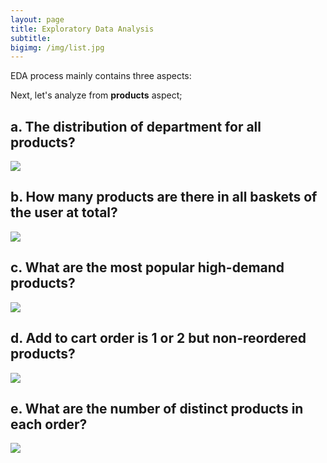 ```yaml
---
layout: page
title: Exploratory Data Analysis 
subtitle:
bigimg: /img/list.jpg
---
```


EDA process mainly contains three aspects: 

Next, let's analyze from **products** aspect; 

## a. The distribution of department for all products?

<div class='tableauPlaceholder' id='viz1556320793830' style='position: relative'><noscript><a href='#'><img alt=' ' src='https:&#47;&#47;public.tableau.com&#47;static&#47;images&#47;D2&#47;D2-Products&#47;Sheet5&#47;1_rss.png' style='border: none' /></a></noscript><object class='tableauViz'  style='display:none;'><param name='host_url' value='https%3A%2F%2Fpublic.tableau.com%2F' /> <param name='embed_code_version' value='3' /> <param name='site_root' value='' /><param name='name' value='D2-Products&#47;Sheet5' /><param name='tabs' value='no' /><param name='toolbar' value='yes' /><param name='static_image' value='https:&#47;&#47;public.tableau.com&#47;static&#47;images&#47;D2&#47;D2-Products&#47;Sheet5&#47;1.png' /> <param name='animate_transition' value='yes' /><param name='display_static_image' value='yes' /><param name='display_spinner' value='yes' /><param name='display_overlay' value='yes' /><param name='display_count' value='yes' /><param name='filter' value='publish=yes' /></object></div>                
<script type='text/javascript'>var divElement = document.getElementById('viz1556320793830');var vizElement = divElement.getElementsByTagName('object')[0];vizElement.style.width='100%';vizElement.style.height=(divElement.offsetWidth*0.75)+'px';var scriptElement = document.createElement('script');scriptElement.src = 'https://public.tableau.com/javascripts/api/viz_v1.js';vizElement.parentNode.insertBefore(scriptElement, vizElement);                </script>

## b. How many products are there in all baskets of the user at total?
<div class='tableauPlaceholder' id='viz1556247112738' style='position: relative'><noscript><a href='#'><img alt=' ' src='https:&#47;&#47;public.tableau.com&#47;static&#47;images&#47;D3&#47;D3-Reorder&#47;Sheet5&#47;1_rss.png' style='border: none' /></a></noscript><object class='tableauViz'  style='display:none;'><param name='host_url' value='https%3A%2F%2Fpublic.tableau.com%2F' /> <param name='embed_code_version' value='3' /> <param name='site_root' value='' /><param name='name' value='D3-Reorder&#47;Sheet5' /><param name='tabs' value='no' /><param name='toolbar' value='yes' /><param name='static_image' value='https:&#47;&#47;public.tableau.com&#47;static&#47;images&#47;D3&#47;D3-Reorder&#47;Sheet5&#47;1.png' /> <param name='animate_transition' value='yes' /><param name='display_static_image' value='yes' /><param name='display_spinner' value='yes' /><param name='display_overlay' value='yes' /><param name='display_count' value='yes' /><param name='filter' value='publish=yes' /></object></div>
<script type='text/javascript'>var divElement = document.getElementById('viz1556247112738');var vizElement = divElement.getElementsByTagName('object')[0];vizElement.style.width='100%';vizElement.style.height=(divElement.offsetWidth*0.75)+'px';var scriptElement = document.createElement('script');scriptElement.src = 'https://public.tableau.com/javascripts/api/viz_v1.js'; vizElement.parentNode.insertBefore(scriptElement, vizElement);              </script>

## c. What are the most popular high-demand products?
<div class='tableauPlaceholder' id='viz1556322007927' style='position: relative'><noscript><a href='#'><img alt=' ' src='https:&#47;&#47;public.tableau.com&#47;static&#47;images&#47;6Z&#47;6ZS7D6PSC&#47;1_rss.png' style='border: none' /></a></noscript><object class='tableauViz'  style='display:none;'><param name='host_url' value='https%3A%2F%2Fpublic.tableau.com%2F' /> <param name='embed_code_version' value='3' /> <param name='path' value='shared&#47;6ZS7D6PSC' /> <param name='toolbar' value='yes' /><param name='static_image' value='https:&#47;&#47;public.tableau.com&#47;static&#47;images&#47;6Z&#47;6ZS7D6PSC&#47;1.png' /> <param name='animate_transition' value='yes' /><param name='display_static_image' value='yes' /><param name='display_spinner' value='yes' /><param name='display_overlay' value='yes' /><param name='display_count' value='yes' /><param name='filter' value='publish=yes' /></object></div>
<script type='text/javascript'>var divElement = document.getElementById('viz1556322007927');var vizElement = divElement.getElementsByTagName('object')[0];if ( divElement.offsetWidth > 800 ) { vizElement.style.width='1000px';vizElement.style.height='727px';} else if ( divElement.offsetWidth > 500 ) { vizElement.style.width='1000px';vizElement.style.height='727px';} else { vizElement.style.width='100%';vizElement.style.height='727px';}var scriptElement = document.createElement('script');                    scriptElement.src = 'https://public.tableau.com/javascripts/api/viz_v1.js';                    vizElement.parentNode.insertBefore(scriptElement, vizElement);</script>

## d. Add to cart order is 1 or 2 but non-reordered products?

<div class='tableauPlaceholder' id='viz1556323475135' style='position: relative'><noscript><a href='#'><img alt=' ' src='https:&#47;&#47;public.tableau.com&#47;static&#47;images&#47;D2&#47;D2-Products&#47;Sheet6&#47;1_rss.png' style='border: none' /></a></noscript><object class='tableauViz'  style='display:none;'><param name='host_url' value='https%3A%2F%2Fpublic.tableau.com%2F' /> <param name='embed_code_version' value='3' /> <param name='site_root' value='' /><param name='name' value='D2-Products&#47;Sheet6' /><param name='tabs' value='no' /><param name='toolbar' value='yes' /><param name='static_image' value='https:&#47;&#47;public.tableau.com&#47;static&#47;images&#47;D2&#47;D2-Products&#47;Sheet6&#47;1.png' /> <param name='animate_transition' value='yes' /><param name='display_static_image' value='yes' /><param name='display_spinner' value='yes' /><param name='display_overlay' value='yes' /><param name='display_count' value='yes' /><param name='filter' value='publish=yes' /></object></div>
<script type='text/javascript'>var divElement = document.getElementById('viz1556323475135');var vizElement = divElement.getElementsByTagName('object')[0];vizElement.style.width='100%';vizElement.style.height=(divElement.offsetWidth*0.75)+'px';var scriptElement = document.createElement('script');scriptElement.src = 'https://public.tableau.com/javascripts/api/viz_v1.js'; vizElement.parentNode.insertBefore(scriptElement, vizElement);                </script>

## e. What are the number of distinct products in each order?

<div class='tableauPlaceholder' id='viz1556328361420' style='position: relative'><noscript><a href='#'><img alt=' ' src='https:&#47;&#47;public.tableau.com&#47;static&#47;images&#47;D2&#47;D2-Products&#47;Sheet7&#47;1_rss.png' style='border: none' /></a></noscript><object class='tableauViz'  style='display:none;'><param name='host_url' value='https%3A%2F%2Fpublic.tableau.com%2F' /> <param name='embed_code_version' value='3' /> <param name='site_root' value='' /><param name='name' value='D2-Products&#47;Sheet7' /><param name='tabs' value='no' /><param name='toolbar' value='yes' /><param name='static_image' value='https:&#47;&#47;public.tableau.com&#47;static&#47;images&#47;D2&#47;D2-Products&#47;Sheet7&#47;1.png' /> <param name='animate_transition' value='yes' /><param name='display_static_image' value='yes' /><param name='display_spinner' value='yes' /><param name='display_overlay' value='yes' /><param name='display_count' value='yes' /><param name='filter' value='publish=yes' /></object></div>       
<script type='text/javascript'>var divElement = document.getElementById('viz1556328361420');var vizElement = divElement.getElementsByTagName('object')[0];vizElement.style.width='100%';vizElement.style.height=(divElement.offsetWidth*0.75)+'px';var scriptElement = document.createElement('script');scriptElement.src = 'https://public.tableau.com/javascripts/api/viz_v1.js';vizElement.parentNode.insertBefore(scriptElement, vizElement);                </script>
